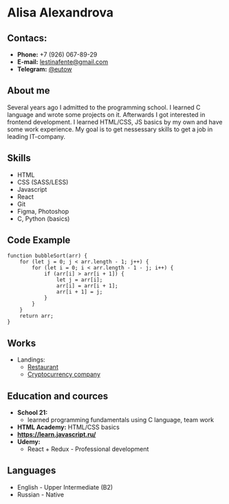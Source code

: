 # Alisa Alexandrova

## Contacs:
* **Phone:** +7 (926) 067-89-29
* **E-mail:** lestinafente@gmail.com
* **Telegram:** [@eutow](https://t.me/eutow) 

## About me
Several years ago I admitted to the programming school. I learned C language and wrote some projects on it. Afterwards I got interested in frontend development. I learned HTML/CSS, JS basics by my own and have some work experience. My goal is to get nessessary skills to get a job in leading IT-company. 

## Skills
* HTML
* CSS (SASS/LESS)
* Javascript
* React 
* Git
* Figma, Photoshop
* C, Python (basics)

## Code Example
```
function bubbleSort(arr) {
    for (let j = 0; j < arr.length - 1; j++) {
        for (let i = 0; i < arr.length - 1 - j; i++) {
            if (arr[i] > arr[i + 1]) {
                let j = arr[i];
                arr[i] = arr[i + 1];
                arr[i + 1] = j;
            }
        }
    }
    return arr;
}
```
## Works
* Landings:
    * [Restaurant](https://nonre.github.io/hungry-people/)
    * [Cryptocurrency company](https://nonre.github.io/crappo/)

## Education and cources

* **School 21:** 
    + learned programming fundamentals using C language, team work
* **HTML Academy:** HTML/CSS basics
* **https://learn.javascript.ru/**
* **Udemy:** 
    + React + Redux - Professional development

## Languages
- English - Upper Intermediate (B2)
- Russian - Native 
